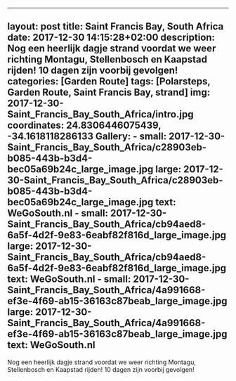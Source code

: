 ---
layout: post
title: Saint Francis Bay, South Africa
date: 2017-12-30 14:15:28+02:00
description: Nog een heerlijk dagje strand voordat we weer richting Montagu, Stellenbosch en Kaapstad rijden! 10 dagen zijn voorbij gevolgen! 
categories: [Garden Route]
tags: [Polarsteps, Garden Route, Saint Francis Bay, strand]
img: 2017-12-30-Saint_Francis_Bay_South_Africa/intro.jpg
coordinates: 24.8306446075439, -34.1618118286133
Gallery:
    - small: 2017-12-30-Saint_Francis_Bay_South_Africa/c28903eb-b085-443b-b3d4-bec05a69b24c_large_image.jpg
      large: 2017-12-30-Saint_Francis_Bay_South_Africa/c28903eb-b085-443b-b3d4-bec05a69b24c_large_image.jpg
      text:  WeGoSouth.nl
    - small: 2017-12-30-Saint_Francis_Bay_South_Africa/cb94aed8-6a5f-4d2f-9e83-6eabf82f816d_large_image.jpg
      large: 2017-12-30-Saint_Francis_Bay_South_Africa/cb94aed8-6a5f-4d2f-9e83-6eabf82f816d_large_image.jpg
      text:  WeGoSouth.nl
    - small: 2017-12-30-Saint_Francis_Bay_South_Africa/4a991668-ef3e-4f69-ab15-36163c87beab_large_image.jpg
      large: 2017-12-30-Saint_Francis_Bay_South_Africa/4a991668-ef3e-4f69-ab15-36163c87beab_large_image.jpg
      text:  WeGoSouth.nl
------
Nog een heerlijk dagje strand voordat we weer richting Montagu, Stellenbosch en Kaapstad rijden! 
10 dagen zijn voorbij gevolgen! 